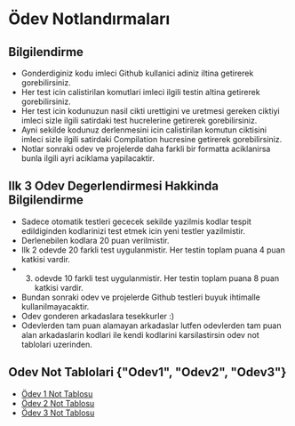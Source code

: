 # Ödev Notlandırmaları

## Bilgilendirme

* Gonderdiginiz kodu imleci Github kullanici adiniz iltina getirerek gorebilirsiniz.
* Her test icin calistirilan komutlari imleci ilgili testin altina getirerek gorebilirsiniz.
* Her test icin kodunuzun nasil cikti urettigini ve uretmesi gereken ciktiyi imleci sizle ilgili satirdaki test hucrelerine getirerek gorebilirsiniz.
* Ayni sekilde kodunuz derlenmesini icin calistirilan komutun ciktisini imleci sizle ilgili satirdaki Compilation hucresine getirerek gorebilirsiniz.
* Notlar sonraki odev ve projelerde daha farkli bir formatta aciklanirsa bunla ilgili ayri aciklama yapilacaktir. 

## Ilk 3 Odev Degerlendirmesi Hakkinda Bilgilendirme

* Sadece otomatik testleri gececek sekilde yazilmis kodlar tespit edildiginden kodlarinizi test etmek icin yeni testler yazilmistir. 
* Derlenebilen kodlara 20 puan verilmistir.
* Ilk 2 odevde 20 farkli test uygulanmistir. Her testin toplam puana 4 puan katkisi vardir.
* 3. odevde 10 farkli test uygulanmistir. Her testin toplam puana 8 puan katkisi vardir.
* Bundan sonraki odev ve projelerde Github testleri buyuk ihtimalle kullanilmayacaktir.
* Odev gonderen arkadaslara tesekkurler :)
* Odevlerden tam puan alamayan arkadaslar lutfen odevlerden tam puan alan arkadaslarin kodlari ile kendi kodlarini karsilastirsin odev not tablolari uzerinden.

## Odev Not Tablolari {"Odev1", "Odev2", "Odev3"}

* [Ödev 1 Not Tablosu](https://gusanmaz.github.io/NKU_DS_Course_2022/odev1_min2.html)
* [Ödev 2 Not Tablosu](https://gusanmaz.github.io/NKU_DS_Course_2022/odev2_min3.html)
* [Ödev 3 Not Tablosu](https://gusanmaz.github.io/NKU_DS_Course_2022/odev3_faktoriyel.html)
